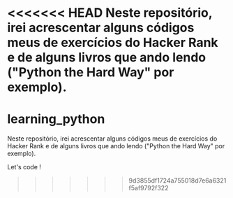 <<<<<<< HEAD
Neste repositório, irei acrescentar alguns códigos meus de exercícios do Hacker Rank e de alguns livros que ando lendo ("Python the Hard Way" por exemplo).
=======
# learning_python

Neste repositório, irei acrescentar alguns códigos meus de exercícios do Hacker Rank e de alguns livros que ando lendo ("Python the Hard Way" por exemplo).

Let's code !
>>>>>>> 9d3855df1724a755018d7e6a6321f5af9792f322
